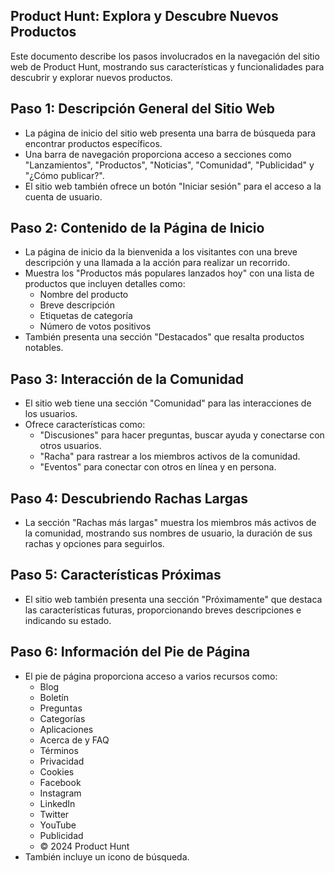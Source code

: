 ## Product Hunt: Explora y Descubre Nuevos Productos

Este documento describe los pasos involucrados en la navegación del sitio web de Product Hunt, mostrando sus características y funcionalidades para descubrir y explorar nuevos productos.

## Paso 1: Descripción General del Sitio Web

- La página de inicio del sitio web presenta una barra de búsqueda para encontrar productos específicos.
- Una barra de navegación proporciona acceso a secciones como "Lanzamientos", "Productos", "Noticias", "Comunidad", "Publicidad" y "¿Cómo publicar?".
- El sitio web también ofrece un botón "Iniciar sesión" para el acceso a la cuenta de usuario.

## Paso 2: Contenido de la Página de Inicio

- La página de inicio da la bienvenida a los visitantes con una breve descripción y una llamada a la acción para realizar un recorrido.
- Muestra los "Productos más populares lanzados hoy" con una lista de productos que incluyen detalles como:
    - Nombre del producto
    - Breve descripción
    - Etiquetas de categoría
    - Número de votos positivos
- También presenta una sección "Destacados" que resalta productos notables.

## Paso 3: Interacción de la Comunidad

- El sitio web tiene una sección "Comunidad" para las interacciones de los usuarios.
- Ofrece características como:
    - "Discusiones" para hacer preguntas, buscar ayuda y conectarse con otros usuarios.
    - "Racha" para rastrear a los miembros activos de la comunidad.
    - "Eventos" para conectar con otros en línea y en persona.

## Paso 4: Descubriendo Rachas Largas

- La sección "Rachas más largas" muestra los miembros más activos de la comunidad, mostrando sus nombres de usuario, la duración de sus rachas y opciones para seguirlos.

## Paso 5: Características Próximas

- El sitio web también presenta una sección "Próximamente" que destaca las características futuras, proporcionando breves descripciones e indicando su estado.

## Paso 6: Información del Pie de Página

- El pie de página proporciona acceso a varios recursos como:
    - Blog
    - Boletín
    - Preguntas
    - Categorías
    - Aplicaciones
    - Acerca de y FAQ
    - Términos
    - Privacidad
    - Cookies
    - Facebook
    - Instagram
    - LinkedIn
    - Twitter
    - YouTube
    - Publicidad
    - © 2024 Product Hunt
- También incluye un icono de búsqueda. 
